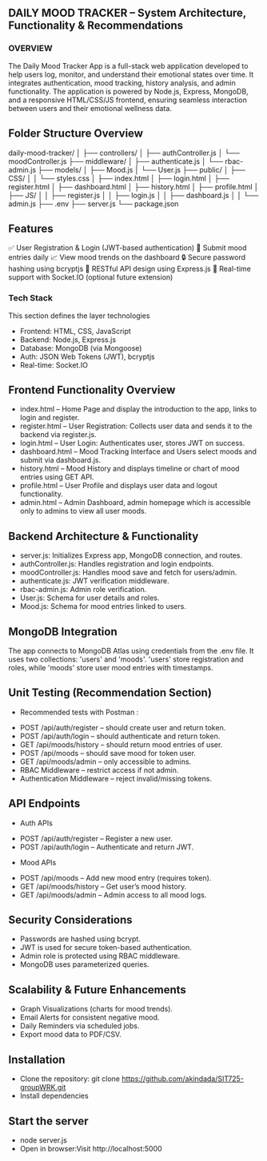 
## DAILY MOOD TRACKER – System Architecture, Functionality & Recommendations

### OVERVIEW
The Daily Mood Tracker App is a full-stack web application developed to help users log, monitor, and understand their emotional states over time. It integrates authentication, mood tracking, history analysis, and admin functionality. The application is powered by Node.js, Express, MongoDB, and a responsive HTML/CSS/JS frontend, ensuring seamless interaction between users and their emotional wellness data.

## Folder Structure Overview

daily-mood-tracker/
│
├── controllers/
│   ├── authController.js
│   └── moodController.js
├── middleware/
│   ├── authenticate.js
│   └── rbac-admin.js
├── models/
│   ├── Mood.js
│   └── User.js
├── public/
│   ├── CSS/
│   │   └── styles.css
│   ├── index.html
│   ├── login.html
│   ├── register.html
│   ├── dashboard.html
│   ├── history.html
│   ├── profile.html
│   ├── JS/
│   │   ├── register.js
│   │   ├── login.js
│   │   ├── dashboard.js
│   │   └── admin.js
├── .env
├── server.js
└── package.json

## Features
✅ User Registration & Login (JWT-based authentication)
📝 Submit mood entries daily
📈 View mood trends on the dashboard
🔒 Secure password hashing using bcryptjs
🔧 RESTful API design using Express.js
🧠 Real-time support with Socket.IO (optional future extension)

### Tech Stack
This section defines the layer technologies
- Frontend:	HTML, CSS, JavaScript
- Backend: Node.js, Express.js
- Database: MongoDB (via Mongoose)
- Auth: JSON Web Tokens (JWT), bcryptjs
- Real-time: Socket.IO

## Frontend Functionality Overview

- index.html – Home Page and display the introduction to the app, links to login and register.
- register.html – User Registration: Collects user data and sends it to the backend via register.js.
- login.html – User Login: Authenticates user, stores JWT on success.
- dashboard.html – Mood Tracking Interface and Users select moods and submit via dashboard.js.
- history.html – Mood History and displays timeline or chart of mood entries using GET API.
- profile.html – User Profile and displays user data and logout functionality.
- admin.html – Admin Dashboard, admin homepage which is accessible only to admins to view all user moods.

## Backend Architecture & Functionality

- server.js: Initializes Express app, MongoDB connection, and routes.
- authController.js: Handles registration and login endpoints.
- moodController.js: Handles mood save and fetch for users/admin.
- authenticate.js: JWT verification middleware.
- rbac-admin.js: Admin role verification.
- User.js: Schema for user details and roles.
- Mood.js: Schema for mood entries linked to users.

## MongoDB Integration

The app connects to MongoDB Atlas using credentials from the .env file. It uses two collections: 'users' and 'moods'. 'users' store registration and roles, while 'moods' store user mood entries with timestamps.

## Unit Testing (Recommendation Section)

* Recommended tests with Postman
:
- POST /api/auth/register – should create user and return token.
- POST /api/auth/login – should authenticate and return token.
- GET /api/moods/history – should return mood entries of user.
- POST /api/moods – should save mood for token user.
- GET /api/moods/admin – only accessible to admins.
- RBAC Middleware – restrict access if not admin.
- Authentication Middleware – reject invalid/missing tokens.

## API Endpoints
* Auth APIs
- POST /api/auth/register – Register a new user.
- POST /api/auth/login – Authenticate and return JWT.

* Mood APIs
- POST /api/moods – Add new mood entry (requires token).
- GET /api/moods/history – Get user’s mood history.
- GET /api/moods/admin – Admin access to all mood logs.

## Security Considerations

- Passwords are hashed using bcrypt. 
- JWT is used for secure token-based authentication. 
- Admin role is protected using RBAC middleware. 
- MongoDB uses parameterized queries.

## Scalability & Future Enhancements
- Graph Visualizations (charts for mood trends).
- Email Alerts for consistent negative mood.
- Daily Reminders via scheduled jobs.
- Export mood data to PDF/CSV.




 ## Installation
* Clone the repository: git clone  https://github.com/akindada/SIT725-groupWRK.git
* Install dependencies

## Start the server 
* node server.js
* Open in browser:Visit http://localhost:5000



